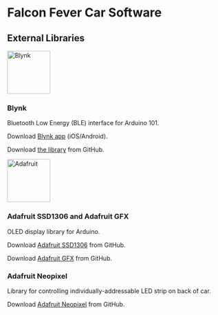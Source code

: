 # Falcon Fever Car Software

## External Libraries

<img alt="Blynk" src="https://avatars.githubusercontent.com/u/11541426?v=3" height="100">

### Blynk

Bluetooth Low Energy (BLE) interface for Arduino 101. 

Download [Blynk app](http://www.blynk.cc) (iOS/Android). 

Download [the library](https://github.com/blynkkk/blynk-library) from GitHub.

<img alt="Adafruit" src="http://www.hack-e-bot.com/wp-content/uploads/2014/09/adafruit-logo.png" height="100">

### Adafruit SSD1306 and Adafruit GFX

OLED display library for Arduino.

Download [Adafruit SSD1306](https://github.com/adafruit/Adafruit_SSD1306) from GitHub.

Download [Adafruit GFX](https://github.com/adafruit/Adafruit-GFX-Library) from GitHub.

### Adafruit Neopixel
Library for controlling individually-addressable LED strip on back of car.

Download [Adafruit Neopixel](https://github.com/adafruit/Adafruit_NeoPixel) from GitHub.
